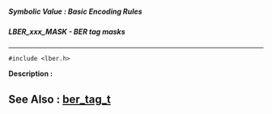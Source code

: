 ##### Symbolic Value : Basic Encoding Rules
##### LBER_xxx_MASK - BER tag masks
---
```
#include <lber.h>
```
**Description :**



**See Also :**
[ber_tag_t](/reference/Data/ber_tag_t)
---

